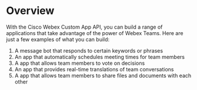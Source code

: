 # Overview

With the Cisco Webex Custom App API, you can build a range of applications that take advantage of the power of Webex Teams. Here are just a few examples of what you can build:

1. A message bot that responds to certain keywords or phrases
2. An app that automatically schedules meeting times for team members
3. A app that allows team members to vote on decisions
4. An app that provides real-time translations of team conversations
5. A app that allows team members to share files and documents with each other
